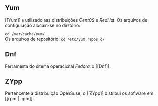 ## Yum
[[Yum]] é utilizado nas distribuições _CentOS_ e _RedHat_. 
Os arquivos de configuração alocam-se no diretório:

``cd /var/cache/yum/``  
Os arquivos de repositório:
``cd /etc/yum.repos.d/``

## Dnf
Ferramenta do sitema operacional _Fedora_, o [[Dnf]]. 


## ZYpp
Pertencente a distribuição OpenSuse, o [[ZYpp]] distribui os software em [[rpm | .rpm]]. 